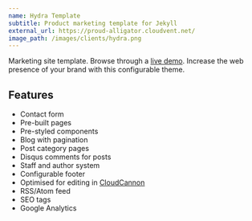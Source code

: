 ```yaml
---
name: Hydra Template
subtitle: Product marketing template for Jekyll
external_url: https://proud-alligator.cloudvent.net/
image_path: /images/clients/hydra.png
---
```


Marketing site template. Browse through a [live demo](https://proud-alligator.cloudvent.net/).
Increase the web presence of your brand with this configurable theme.


## Features

* Contact form
* Pre-built pages
* Pre-styled components
* Blog with pagination
* Post category pages
* Disqus comments for posts
* Staff and author system
* Configurable footer
* Optimised for editing in [CloudCannon](https://cloudcannon.com/)
* RSS/Atom feed
* SEO tags
* Google Analytics

